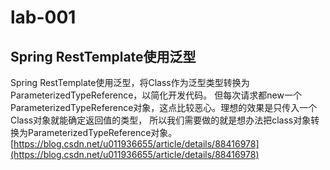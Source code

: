 
# lab-001

## Spring RestTemplate使用泛型
Spring RestTemplate使用泛型，将Class作为泛型类型转换为ParameterizedTypeReference，以简化开发代码。
但每次请求都new一个ParameterizedTypeReference对象，这点比较恶心。理想的效果是只传入一个Class对象就能确定返回值的类型，
所以我们需要做的就是想办法把class对象转换为ParameterizedTypeReference对象。
[https://blog.csdn.net/u011936655/article/details/88416978](https://blog.csdn.net/u011936655/article/details/88416978)
